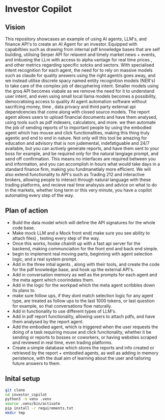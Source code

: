 # Investor Copilot

## Vision

This repository showcases an example of using AI agents, LLM's, and finance API's to create an AI Agent for an investor.
Equipped with capabiltiies such as drawing from internal pdf knowledge bases that are self building, utilising Serper API for 
relavent and timely market news + events, and imbueing the LLm with access to alpha vantage for real time prices , and other metrics
regarding specific sotcks and sectors. With specialised intent recognition for each agent, the need for to rely on massive models such as 
claude for quality answers using the right agent/s goes away, and we instead utilise discrete spacy named entity recognition models (NER's)
to take care of the complex job of decyphering intent. Smaller models using the groq API becomes viabale as we remove the need for it to
understand user intent, and even using small local llama models becomes a possibility, democratising access to quality AI agent automation software
without sacrifcing money, time , data privacy and third party external api dependcencies that come along with closed source models.
The report agent allows users to upload financial documents and have them analysed, using tools such as pdf indexers, calculators, and more.
we then automate the job of sending reports of to important people by using the embodied agent which has mouse and click functionalities, 
making this thing truly agentic and end to end in nature. Not only will this tool be amazing for education and advisory that is non judemental,
indefatiguable and 24/7 available, but you can actively generate reports, and have them sent to your boss for example, and be required only for 
the natural langiage prompt, and send off confirmation. This means no interfaces are required between you and informaiton, and you can accomplish 
in hours what would take days in a standard finance firm, making you fundmanetlaly more efficient. We will also extend functionality to API's such as 
Trading 212 and interactive brokers, allowing people to interact through natural language with these trading platforms, and recieve real time analsysis
and advice on what to do in the markets, whether long term or this very minute, you have a copilot automating every step of the way.

## Plan of action

- Build the data model which will define the API signatures for the whole code base.
- Make mock LLM and a Mock front end( make sure you see ability to attach files) , testing every step of the way.
- Once this works, hooke chainlit up with a fast api server for the backend, making communciaiton for the front end and back end simple.
- begin to implement real moving parts, beginning with agent selection logic, and a real system prompt.
- Add in the three intial agents , along with their tools, and create the code for the pdf knowledge base, and hook up the external API's.
- Add in conversation memory as well as the prompts for each agent and the meta agent which coorindates them.
- Add in the logic for the workpad which the meta agent scribbles down its plans to.
- make sure follow ups, if they dont match selection logic for any agent type, are treated as follow ups to the last 1000 tokens, or last question for
example, so that conversations flow naturally.
- Add in functionality to use different types of LLM's.
- Add in pdf report functionality, allowing users to attach pdfs, and have them analysed by the report agent.
- Add the embodied agent, which is triggered when the user requests the doing of a task requiring mouse and click funcitonality, whether it be sending or reports to
bosses or coworkers, or having websties scraped and reviewed in real time, even trading platforms.
- Create a simple database which stores the reports and info created or retrieved by the report + embodied agents, as well as adding in memory peristence, with the dual aim of learning about the user and tailoring future answers to them.

## Inital setup

```bash
git clone
cd investor_copilot
python3 -m venv .venv
source .venv/bin/activate
pip install -r requirements.txt
mkdir tmp
```
